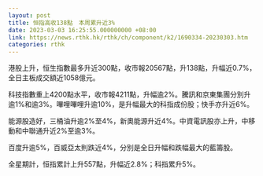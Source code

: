 ```yaml
---
layout: post
title: 恒指高收138點　本周累升近3%
date: 2023-03-03 16:25:55.000000000 +08:00
link: https://news.rthk.hk/rthk/ch/component/k2/1690334-20230303.htm
categories: rthk
---
```


港股上升，恒生指數最多升近300點，收市報20567點，升138點，升幅近0.7%，全日主板成交額近1058億元。

科技指數重上4200點水平，收市報4211點，升幅逾2%。騰訊和京東集團分別升逾1%和逾3%。嗶哩嗶哩升逾10%，是升幅最大的科指成份股；快手亦升近6%。

能源股造好，三桶油升逾2%至4%，新奧能源升近4%。中資電訊股亦上升，中移動和中聯通升近2%至逾3%。

百度升逾5%，百威亞太則跌近4%，分別是全日升幅和跌幅最大的藍籌股。

全星期計，恒指累計上升557點，升幅近2.8%；科指累升5%。
